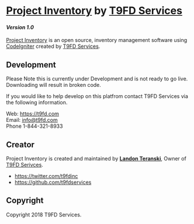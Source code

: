 # [Project Inventory](https:t9fd.com/) by [T9FD Services](https:t9fd.com/)
#### _Version 1.0_

[Project Inventory](https:t9fd.com/) is an open source, inventory management software using [CodeIgniter](https://codeigniter.com/) created by [T9FD Services](https:t9fd.com/).

## Development

Please Note this is currently under Development and is not ready to go live. Downloading will result in broken code.

If you would like to help develop on this platfrom contact T9FD Services via the following information.

Web: https://t9fd.com
<br>
Email: info@t9fd.com
<br>
Phone 1-844-321-8933

## Creator

Project Inventory is created and maintained by **[Landon Teranski](https://t9fd.com/)**, Owner of [T9FD Serivces](https:t9fd.com/).

* https://twitter.com/t9fdinc
* https://github.com/t9fdservices

## Copyright

Copyright 2018 T9FD Services.
